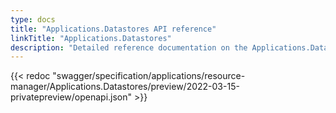 ```yaml
---
type: docs
title: "Applications.Datastores API reference"
linkTitle: "Applications.Datastores"
description: "Detailed reference documentation on the Applications.Datastores API"
---
```


{{< redoc "swagger/specification/applications/resource-manager/Applications.Datastores/preview/2022-03-15-privatepreview/openapi.json" >}}
